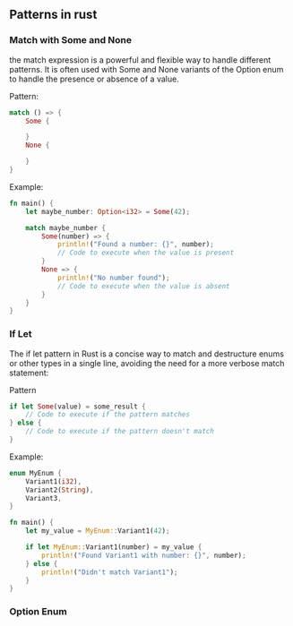 ## Patterns in rust


### Match with Some and None
the match expression is a powerful and flexible way to handle different patterns. It is often used with Some and None variants of the Option enum to handle the presence or absence of a value. 


Pattern: 
```rs
match () => {
    Some {

    }
    None {

    }
}
```

Example: 
```rs
fn main() {
    let maybe_number: Option<i32> = Some(42);

    match maybe_number {
        Some(number) => {
            println!("Found a number: {}", number);
            // Code to execute when the value is present
        }
        None => {
            println!("No number found");
            // Code to execute when the value is absent
        }
    }
}
```

### If Let

The if let pattern in Rust is a concise way to match and destructure enums or other types in a single line, avoiding the need for a more verbose match statement:

Pattern

```rs
if let Some(value) = some_result {
    // Code to execute if the pattern matches
} else {
    // Code to execute if the pattern doesn't match
}
```


Example: 
```rs
enum MyEnum {
    Variant1(i32),
    Variant2(String),
    Variant3,
}

fn main() {
    let my_value = MyEnum::Variant1(42);

    if let MyEnum::Variant1(number) = my_value {
        println!("Found Variant1 with number: {}", number);
    } else {
        println!("Didn't match Variant1");
    }
}
```



### Option Enum

